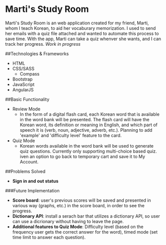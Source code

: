 # Marti's Study Room

Marti's Study Room is an web application created for my friend, Marti, whom I teach Korean, to aid her vocaburary memorization. I used to send her emails with a quiz file attached and wanted to automate this process to save time. With the app, Marti can take a quiz whenver she wants, and I can track her progress. <i>Work in progress</i>

##Technologies & Frameworks 
- HTML
- CSS/SASS
  - Compass
- Bootstrap
- JavaScript
- AngularJS

##Basic Functionality
- Review Mode
  - In the form of a digital flash card, each Korean word that is available in the word bank will be presented. The flash card will have the Korean word, its definition or meaning in English, and which part of speech it is (verb, noun, adjective, adverb, etc.). Planning to add 'example' and 'difficulty level' feature to the card. 
- Quiz Mode
  - Korean words available in the word bank will be used to generate quiz questions. Currently only supporting multi-choice based quiz. 
iven an option to go back to temporary cart and save it to My Account.

##Problems Solved
- **Sign in and out status**

###Future Implementation
- **Score board**: user's previous scores will be saved and presented in various way (graphs, etc.) in the score board, in order to see the progress.
- **Dictionary API**: install a serach bar that utilizes a dictionary API, so user can use a dicrionary without having to leave the page. 
- **Additional features to Quiz Mode**:  Difficulty level (based on the frequency user gets the correct answer for the word), timed mode (set time limit to answer each question). 
